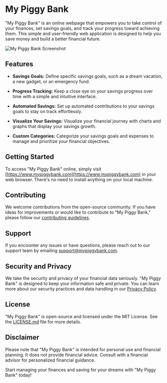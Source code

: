 # My Piggy Bank

"My Piggy Bank" is an online webpage that empowers you to take control of your finances, set savings goals, and track your progress toward achieving them. This simple and user-friendly web application is designed to help you save money and build a better financial future.

![My Piggy Bank Screenshot](screenshot.png)

## Features

- **Savings Goals:** Define specific savings goals, such as a dream vacation, a new gadget, or an emergency fund.

- **Progress Tracking:** Keep a close eye on your savings progress over time with a simple and intuitive interface.

- **Automated Savings:** Set up automated contributions to your savings goals to stay on track effortlessly.

- **Visualize Your Savings:** Visualize your financial journey with charts and graphs that display your savings growth.

- **Custom Categories:** Categorize your savings goals and expenses to manage and prioritize your financial objectives.

## Getting Started

To access "My Piggy Bank" online, simply visit [https://www.mypiggybank.com](https://www.mypiggybank.com) in your web browser. There's no need to install anything on your local machine.

## Contributing

We welcome contributions from the open-source community. If you have ideas for improvements or would like to contribute to "My Piggy Bank," please follow our [contributing guidelines](CONTRIBUTING.md).

## Support

If you encounter any issues or have questions, please reach out to our support team by emailing support@mypiggybank.com.

## Security and Privacy

We take the security and privacy of your financial data seriously. "My Piggy Bank" is designed to keep your information safe and private. You can learn more about our security practices and data handling in our [Privacy Policy](privacy.md).

## License

"My Piggy Bank" is open-source and licensed under the MIT License. See the [LICENSE.md](LICENSE.md) file for more details.

## Disclaimer

Please note that "My Piggy Bank" is intended for personal use and financial planning. It does not provide financial advice. Consult with a financial advisor for personalized financial guidance.

Start managing your finances and saving for your dreams with "My Piggy Bank" today!
